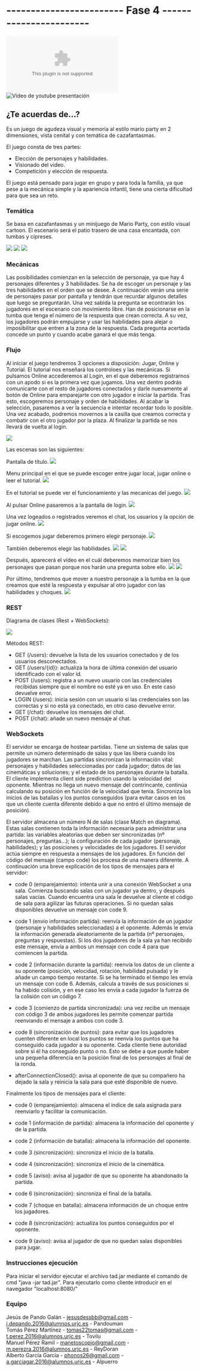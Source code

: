 # ------------------------ Fase 4 -----------------------

![Documento de diseño de juego](https://github.com/ReyDoran/JR-Grupo-H/blob/master/Documento%20de%20dise%C3%B1o%20GDD.docx)
![Vídeo de youtube presentación](https://www.youtube.com/watch?v=eWXWKvPaR8s)   

## ¿Te acuerdas de...?
Es un juego de agudeza visual y memoria al estilo mario party en 2 dimensiones, vista cenital y con temática de cazafantasmas.  

El juego consta de tres partes:
 - Elección de personajes y habilidades.
 - Visionado del video.
 - Competición y elección de respuesta.

El juego está pensado para jugar en grupo y para toda la familia, ya que pese a la mecánica simple y la apariencia infantil, tiene una cierta dificultad para que sea un reto.

### Temática

Se basa en cazafantasmas y un minijuego de Mario Party, con estilo visual cartoon. El escenario será el patio trasero de una casa encantada, con tumbas y cipreses. 
  
![](https://cdn.wallpapersafari.com/9/44/to1XbJ.jpg)
![](https://art.ngfiles.com/images/654000/654628_frybrix_dark-graveyard.jpg?f1540491044)
![](https://i.ytimg.com/vi/E1wNFj1l7kk/maxresdefault.jpg)
  
### Mecánicas 

Las posibilidades comienzan en la selección de personaje, ya que hay 4 personajes diferentes y 3 habilidades. Se ha de escoger un personaje y las tres habilidades en el orden que se desee. A continuación verán una serie de personajes pasar por pantalla y tendrán que recurdar algunos detalles que luego se preguntarán. Una vez sabida la pregunta se econtrarán los jugadores en el escenario con movimiento libre. Han de posicionarse en la tumba que tenga el número de la respuesta que crean correcta. A su vez, los jugadores podrán empujarse y usar las habilidades para alejar o imposibilitar que entren a la zona de la respuesta. Cada pregunta acertada concede un punto y cuando acabe ganará el que más tenga.


### Flujo 

Al iniciar el juego tendremos 3 opciones a disposición: Jugar, Online y Tutorial. El tutorial nos enseñará los controloes y las mecánicas. Si pulsamos Online accederemos al Login, en el que deberemos registrarnos con un apodo si es la primera vez que jugamos. Una vez dentro podrás comunicarte con el resto de jugadores conectados y darle nuevamente al botón de Online para emparejarte con otro jugador e iniciar la partida. Tras esto, escogeremos personaje y orden de habilidades. Al acabar la selección, pasaremos a ver la secuencia e intentar recordar todo lo posible. Una vez acabado, podremos movernos a la casilla que creamos correcta y combatir con el otro jugador por la plaza. Al finalizar la partida se nos llevará de vuelta al login.
  
![](https://i.imgur.com/LYzDigW.png)  

Las escenas son las siguientes:

Pantalla de título.
![](https://i.imgur.com/KiMUU1x.png)

Menu principal en el que se puede escoger entre jugar local, jugar online o leer el tutorial.
![](https://i.imgur.com/JmvY2cE.png)


En el tutorial se puede ver el funcionamiento y las mecanicas del juego. 
![](https://i.imgur.com/RVaUCxv.png)


Al pulsar Online pasaremos a la pantalla de login.
![](https://i.imgur.com/yr2Ydil.png)


Una vez logeados o registrados veremos el chat, los usuarios y la opción de jugar online.
![](https://i.imgur.com/YIF7XjX.png)


Si escogemos jugar deberemos primero elegir personaje.
![](https://i.imgur.com/HJstNZ7.png)


También deberemos elegir las habilidades.
![](https://i.imgur.com/DjaVPuP.png)
![](https://i.imgur.com/fv1AJB7.png)


Después, aparecerá el vídeo en el cuál deberemos memorizar bien los personajes que pasan porque nos harán una pregunta sobre ello.
![](https://i.imgur.com/LAyV9Gb.png)
![](https://i.imgur.com/NSi3uRb.png)


Por último, tendremos que mover a nuestro personaje a la tumba en la que creamos que esté la respuesta y expulsar al otro jugador con las habilidades y choques.
![](https://i.imgur.com/qkUednw.png)

### REST

Diagrama de clases (Rest + WebSockets):

![](https://i.imgur.com/ZLetP0O.png)

Métodos REST:
- GET (/users): devuelve la lista de los usuarios conectados y de los usuarios desconectados.
- GET (/users/{id}): actualiza la hora de última conexión del usuario identificado con el valor id.
- POST (/users): registra a un nuevo usuario con las credenciales recibidas siempre que el nombre no esté ya en uso. En este caso devuelve error.
- LOGIN (/users): inicia sesión con un usuario si las credenciales son las correctas y si no está ya conectado, en otro caso devuelve error.
- GET (/chat): devuelve los mensajes del chat.
- POST (/chat): añade un nuevo mensaje al chat.

### WebSockets
El servidor se encarga de hostear partidas. Tiene un sistema de salas que permite un número determinado de salas y que las libera cuando los jugadores se marchan. Las partidas sincronizan la información vital: personajes y habilidades seleccionadas por cada jugador; datos de las cinemáticas y soluciones; y el estado de los personajes durante la batalla. El cliente implementa client side prediction usando la velocidad del oponente. Mientras no llega un nuevo mensaje del contrincante, continúa calculando su posición en función de la velocidad que tenía. Sincroniza los inicios de las batallas y los puntos conseguidos (para evitar casos en los que un cliente cuenta diferente debido a que no entró el último mensaje de posición).

El servidor almacena un número N de salas (clase Match en diagrama). Estas salas contienen toda la información necesaria para administrar una partida: las variables aleatorias que deben ser sincronizadas (nº personajes, preguntas...); la configuración de cada jugador (personaje, habilidades); y las posiciones y velocidades de los jugadores.
El servidor actúa siempre en respuesta a mensajes de los jugadores. En función del código del mensaje (campo code) los procesa de una manera diferente. A continuación una breve explicación de los tipos de mensajes para el servidor:

- code 0 (emparejamiento): intenta unir a una conexión WebSocket a una sala. Comienza buscando salas con un jugador ya dentro, y después salas vacías. Cuando encuentra una sala le devuelve al cliente el código de sala para agilizar las futuras operaciones. Si no quedan salas disponibles devuelve un mensaje con code 9.

- code 1 (envío información partida): reenvía la información de un jugador (personaje y habilidades seleccionadas) a el oponente. Además le envía la información generada aleatoriamente de la partida (nº personajes, preguntas y respuestas). Si los dos jugadores de la sala ya han recibido este mensaje, envía a ambos un mensaje con code 4 para que comiencen la partida.

- code 2 (información durante la partida): reenvía los datos de un cliente a su oponente (posición, velocidad, rotación, habilidad pulsada) y le añade un campo tiempo restante. Si se ha terminado el tiempo les envía un mensaje con code 6. Además, calcula a través de sus posiciones si ha habido colisión, y en ese caso les envía a cada jugador la fuerza de la colisión con un código 7.

- code 3 (comienzo de partida sincronizada): una vez recibe un mensaje con código 3 de ambos jugadores les permite comenzar partida reenviando el mensaje a ambos con code 3.

- code 8 (sincronización de puntos): para evitar que los jugadores cuenten diferente en local los puntos se reenvía los puntos que ha conseguido cada jugador a su oponente. Cada cliente tiene autoridad sobre si él ha conseguido punto o no. Esto se debe a que puede haber una pequeña diferencia en la posición final de los personajes al final de la ronda.

- afterConnectionClosed(): avisa al oponente de que su compañero ha dejado la sala y reinicia la sala para que esté disponible de nuevo.

Finalmente los tipos de mensajes para el cliente:
- code 0 (emparejamiento): almacena el índice de sala asignada para reenviarlo y facilitar la comunicación.

- code 1 (información de partida): almacena la información del oponente y de la partida.

- code 2 (información de batalla): almacena la información del oponente.

- code 3 (sincronización): sincroniza el inicio de la batalla.

- code 4 (sincronización): sincroniza el inicio de la cinemática.

- code 5 (aviso): avisa al jugador de que su oponente ha abandonado la partida.

- code 6 (sincronización): sincroniza el final de la batalla.

- code 7 (choque en batalla): almacena información de un choque entre los jugadores.

- code 8 (sincronización): actualiza los puntos conseguidos por el oponente.

- code 9 (aviso): avisa al jugador de que no quedan salas disponibles para jugar.



### Instrucciones ejecución

Para iniciar el servidor ejecutar el archivo tad.jar mediante el comando de cmd "java -jar tad.jar". Para ejecutarlo como cliente introducir en el navegador "localhost:8080/"


### Equipo

Jesús de Pando Galán - jesusdessbb@gmail.com - j.depando.2016@alumnos.urjc.es - Pandouman   
Tomás Pérez Martínez - tomas22tomas@gmail.com - t.perez.2016@alumnos.urjc.es - Tovilu  
Manuel Pérez Ramil - manetoscopio@gmail.com - m.perezra.2016@alumnos.urjc.es - ReyDoran  
Alberto García García - phonos26@gmail.com - a.garciagar.2016@alumnos.urjc.es - Alpuerro  

